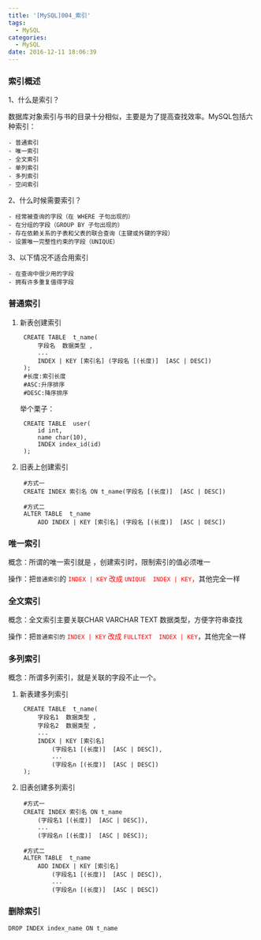 ```yaml
---
title: '[MySQL]004_索引'
tags:
  - MySQL
categories:
  - MySQL
date: 2016-12-11 18:06:39
---
```

### 索引概述
1、什么是索引？

数据库对象索引与书的目录十分相似，主要是为了提高查找效率。MySQL包括六种索引：

	- 普通索引
	- 唯一索引
	- 全文索引
	- 单列索引
	- 多列索引
	- 空间索引

2、什么时候需要索引？

	- 经常被查询的字段（在 WHERE 子句出现的）
	- 在分组的字段（GROUP BY 子句出现的）
	- 存在依赖关系的子表和父表的联合查询（主键或外键的字段）
	- 设置唯一完整性约束的字段（UNIQUE）

3、以下情况不适合用索引

	- 在查询中很少用的字段
	- 拥有许多重复值得字段


### 普通索引

1. 新表创建索引

		CREATE TABLE  t_name(
			字段名  数据类型 ,
			...
			INDEX | KEY [索引名] (字段名 [(长度)]  [ASC | DESC])
		);
		#长度:索引长度
		#ASC:升序排序
		#DESC:降序排序 

	举个栗子：

		CREATE TABLE  user(
			id int,
			name char(10),
			INDEX index_id(id)
		);

2. 旧表上创建索引

		#方式一
		CREATE INDEX 索引名 ON t_name(字段名 [(长度)]  [ASC | DESC])

		#方式二
		ALTER TABLE  t_name 
			ADD INDEX | KEY [索引名] (字段名 [(长度)]  [ASC | DESC])


### 唯一索引

概念：所谓的唯一索引就是 ，创建索引时，限制索引的值必须唯一

操作：把`普通索引`的<font color="red"> `INDEX | KEY` 改成 `UNIQUE  INDEX | KEY`，</font>其他完全一样

### 全文索引

概念：全文索引主要关联CHAR VARCHAR TEXT 数据类型，方便字符串查找

操作：把`普通索引的`<font color="red"> `INDEX | KEY` 改成 `FULLTEXT  INDEX | KEY`</font>，其他完全一样

### 多列索引

概念：所谓多列索引，就是关联的字段不止一个。

1. 新表建多列索引

		CREATE TABLE  t_name(
			字段名1  数据类型 ,
			字段名2  数据类型 ,
			...
			INDEX | KEY [索引名]
				(字段名1 [(长度)]  [ASC | DESC]),
				...
				(字段名n [(长度)]  [ASC | DESC])
		);

2. 旧表创建多列索引

		#方式一
		CREATE INDEX 索引名 ON t_name
			(字段名1 [(长度)]  [ASC | DESC]),
			...
			(字段名n [(长度)]  [ASC | DESC]);

		#方式二
		ALTER TABLE  t_name 
			ADD INDEX | KEY [索引名] 
				(字段名1 [(长度)]  [ASC | DESC]),
				...
				(字段名n [(长度)]  [ASC | DESC])


### 删除索引

	DROP INDEX index_name ON t_name 

